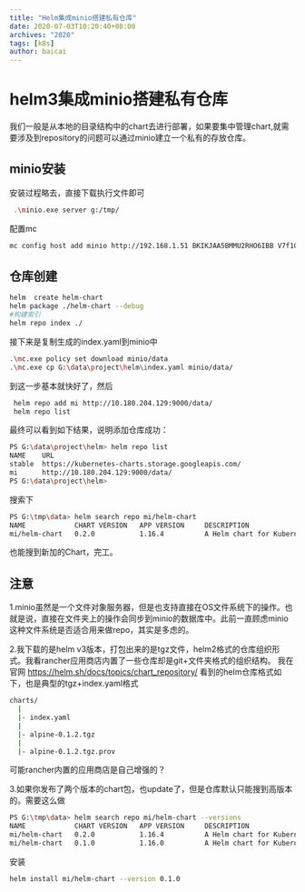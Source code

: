 ```yaml
---
title: "Helm集成minio搭建私有仓库"
date: 2020-07-03T10:20:40+08:00
archives: "2020"
tags: [k8s]
author: baicai
---
```

# helm3集成minio搭建私有仓库

我们一般是从本地的目录结构中的chart去进行部署，如果要集中管理chart,就需要涉及到repository的问题可以通过minio建立一个私有的存放仓库。 

## minio安装

安装过程略去，直接下载执行文件即可

```bash
 .\minio.exe server g:/tmp/
```

配置mc

```bash
mc config host add minio http://192.168.1.51 BKIKJAA5BMMU2RHO6IBB V7f1CwQqAcwo80UEIJEjc5gVQUSSx5ohQ9GSrr12
```

## 仓库创建

```bash
helm  create helm-chart
helm package ./helm-chart --debug
#构建索引
helm repo index ./
```

接下来是复制生成的index.yaml到minio中

```bash
.\mc.exe policy set download minio/data
.\mc.exe cp G:\data\project\helm\index.yaml minio/data/
```

到这一步基本就快好了，然后

```bash
 helm repo add mi http://10.180.204.129:9000/data/
 helm repo list
```

最终可以看到如下结果，说明添加仓库成功：

```bash
PS G:\data\project\helm> helm repo list
NAME    URL
stable  https://kubernetes-charts.storage.googleapis.com/
mi      http://10.180.204.129:9000/data/
PS G:\data\project\helm>
```
搜索下
```bash
PS G:\tmp\data> helm search repo mi/helm-chart
NAME            CHART VERSION   APP VERSION     DESCRIPTION
mi/helm-chart   0.2.0           1.16.4          A Helm chart for Kubernetes
```
也能搜到新加的Chart，完工。

## 注意

1.minio虽然是一个文件对象服务器，但是也支持直接在OS文件系统下的操作。也就是说，直接在文件夹上的操作会同步到minio的数据库中。此前一直顾虑minio这种文件系统是否适合用来做repo，其实是多虑的。

2.我下载的是helm v3版本，打包出来的是tgz文件，helm2格式的仓库组织形式。我看rancher应用商店内置了一些仓库却是git+文件夹格式的组织结构。
我在官网 https://helm.sh/docs/topics/chart_repository/ 看到的helm仓库格式如下，也是典型的tgz+index.yaml格式

```bash
charts/
  |
  |- index.yaml
  |
  |- alpine-0.1.2.tgz
  |
  |- alpine-0.1.2.tgz.prov
```

可能rancher内置的应用商店是自己增强的？


3.如果你发布了两个版本的chart包，也update了，但是仓库默认只能搜到高版本的。需要这么做
```bash
PS G:\tmp\data> helm search repo mi/helm-chart --versions
NAME            CHART VERSION   APP VERSION     DESCRIPTION
mi/helm-chart   0.2.0           1.16.4          A Helm chart for Kubernetes
mi/helm-chart   0.1.0           1.16.0          A Helm chart for Kubernetes
```
安装
```bash
helm install mi/helm-chart --version 0.1.0 
```

